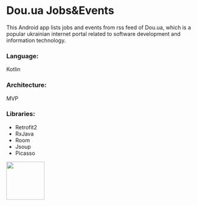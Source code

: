 # Dou.ua Jobs&Events
This Android app lists jobs and events from rss feed of Dou.ua, which is a popular ukrainian internet portal related to software development and information technology.

### Language:
Kotlin

### Architecture: 
MVP

### Libraries:
* Retrofit2
* RxJava
* Room
* Jsoup
* Picasso

<img src="https://user-images.githubusercontent.com/23655108/50587715-44d5ab80-0e7f-11e9-9c43-d18bb32cc98a.gif" width="100" />


